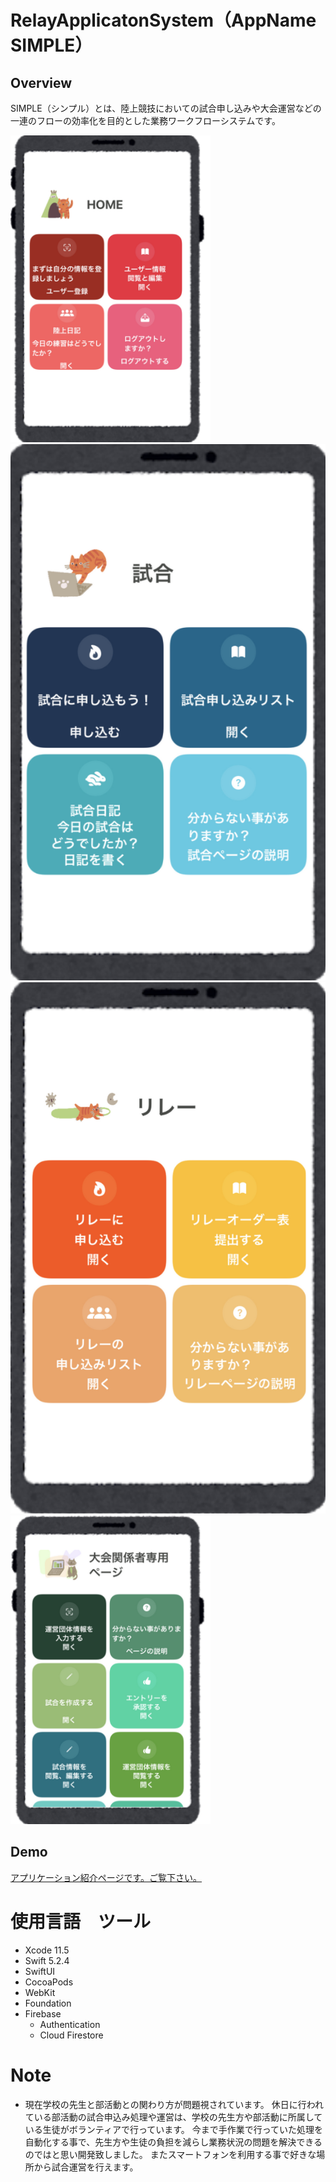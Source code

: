 
RelayApplicatonSystem（AppName　SIMPLE）
====

## Overview
SIMPLE（シンプル）とは、陸上競技においての試合申し込みや大会運営などの一連のフローの効率化を目的とした業務ワークフローシステムです。

<p float="left">
<img src="https://github.com/matsuokanao/RelayApplicationSystem/blob/master/RelayApplication/Assets.xcassets/git1.imageset/%E3%82%B9%E3%82%AF%E3%83%AA%E3%83%BC%E3%83%B3%E3%82%B7%E3%83%A7%E3%83%83%E3%83%88%202020-09-01%2021.37.33.png" width="320px">
<img src="https://github.com/matsuokanao/RelayApplicationSystem/blob/master/RelayApplication/Assets.xcassets/git2.imageset/%E3%82%B9%E3%82%AF%E3%83%AA%E3%83%BC%E3%83%B3%E3%82%B7%E3%83%A7%E3%83%83%E3%83%88%202020-08-14%2015.13.02.png" width=“290px">
<img src="https://github.com/matsuokanao/RelayApplicationSystem/blob/master/RelayApplication/Assets.xcassets/git3.imageset/%E3%82%B9%E3%82%AF%E3%83%AA%E3%83%BC%E3%83%B3%E3%82%B7%E3%83%A7%E3%83%83%E3%83%88%202020-08-14%2015.17.41.png" width=“290px">
<img src="https://github.com/matsuokanao/RelayApplicationSystem/blob/master/RelayApplication/Assets.xcassets/git4.imageset/%E3%82%B9%E3%82%AF%E3%83%AA%E3%83%BC%E3%83%B3%E3%82%B7%E3%83%A7%E3%83%83%E3%83%88%202020-09-01%2021.38.12.png" width="320px">
</P>


## Demo
[アプリケーション紹介ページです。ご覧下さい。](https://stark-hamlet-44140.herokuapp.com/)

# 使用言語　ツール
- Xcode 11.5
- Swift 5.2.4
- SwiftUI
- CocoaPods
- WebKit
- Foundation
- Firebase
     - Authentication
     - Cloud Firestore

# Note
- 現在学校の先生と部活動との関わり方が問題視されています。
休日に行われている部活動の試合申込み処理や運営は、学校の先生方や部活動に所属している生徒がボランティアで行っています。
今まで手作業で行っていた処理を自動化する事で、先生方や生徒の負担を減らし業務状況の問題を解決できるのではと思い開発致しました。
またスマートフォンを利用する事で好きな場所から試合運営を行えます。
